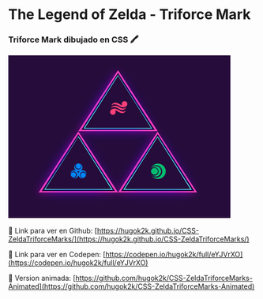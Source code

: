 # The Legend of Zelda - Triforce Mark

### Triforce Mark dibujado en CSS 🖍️  

![Emblema Triforce](https://github.com/hugok2k/CSS-ZeldaTriforceMarks/blob/master/readme.jpg?raw=true)  

🔗 Link para ver en Github: [https://hugok2k.github.io/CSS-ZeldaTriforceMarks/](https://hugok2k.github.io/CSS-ZeldaTriforceMarks/)

🔗 Link para ver en Codepen: [https://codepen.io/hugok2k/full/eYJVrXO](https://codepen.io/hugok2k/full/eYJVrXO)

🔗 Version animada: [https://github.com/hugok2k/CSS-ZeldaTriforceMarks-Animated](https://github.com/hugok2k/CSS-ZeldaTriforceMarks-Animated)